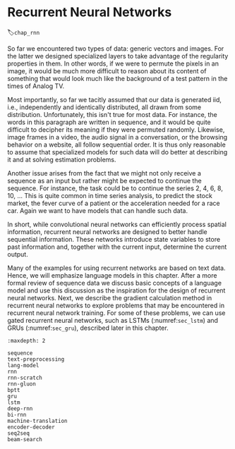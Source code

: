 # Recurrent Neural Networks
:label:`chap_rnn`

So far we encountered two types of data: generic vectors and images. For the latter we designed specialized layers to take advantage of the regularity properties in them. In other words, if we were to permute the pixels in an image, it would be much more difficult to reason about its content of something that would look much like the background of a test pattern in the times of Analog TV.

Most importantly, so far we tacitly assumed that our data is generated iid, i.e., independently and identically distributed, all drawn from some distribution. Unfortunately, this isn't true for most data. For instance, the words in this paragraph are written in sequence, and it would be quite difficult to decipher its meaning if they were permuted randomly. Likewise, image frames in a video, the audio signal in a conversation, or the browsing behavior on a website, all follow sequential order. It is thus only reasonable to assume that specialized models for such data will do better at describing it and at solving estimation problems.

Another issue arises from the fact that we might not only receive a sequence as an input but rather might be expected to continue the sequence. For instance, the task could be to continue the series 2, 4, 6, 8, 10, ... This is quite common in time series analysis, to predict the stock market, the fever curve of a patient or the acceleration needed for a race car. Again we want to have models that can handle such data.

In short, while convolutional neural networks can efficiently process spatial information, recurrent neural networks are designed to better handle sequential information. These networks introduce state variables to store past information and, together with the current input, determine the current output.

Many of the examples for using recurrent networks are based on text data. Hence, we will emphasize language models in this chapter. After a more formal review of sequence data we discuss basic concepts of a language model and use this discussion as the inspiration for the design of recurrent neural networks. Next, we describe the gradient calculation method in recurrent neural networks to explore problems that may be encountered in recurrent neural network training. For some of these problems, we can use gated recurrent neural networks, such as LSTMs (:numref:`sec_lstm`) and GRUs (:numref:`sec_gru`), described later in this chapter.

```toc
:maxdepth: 2

sequence
text-preprocessing
lang-model
rnn
rnn-scratch
rnn-gluon
bptt
gru
lstm
deep-rnn
bi-rnn
machine-translation
encoder-decoder
seq2seq
beam-search
```
